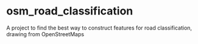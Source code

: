 # osm_road_classification
A project to find the best way to construct features for road classification, drawing from OpenStreetMaps 
